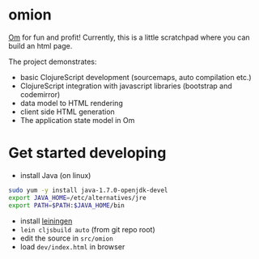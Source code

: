 # omion
 [Om](https://github.com/swannodette/om) for fun and profit!
 Currently, this is a little scratchpad where you can build an html page.

 The project demonstrates:
 * basic ClojureScript development (sourcemaps, auto compilation etc.)
 * ClojureScript integration with javascript libraries (bootstrap and codemirror)
 * data model to HTML rendering
 * client side HTML generation
 * The application state model in Om

# Get started developing

 * install Java (on linux)
 
 ```bash
 sudo yum -y install java-1.7.0-openjdk-devel
 export JAVA_HOME=/etc/alternatives/jre
 export PATH=$PATH:$JAVA_HOME/bin
 ```
 * install [leiningen](http://leiningen.org/)
 * `lein cljsbuild auto` (from git repo root)
 * edit the source in `src/omion`
 * load `dev/index.html` in browser
